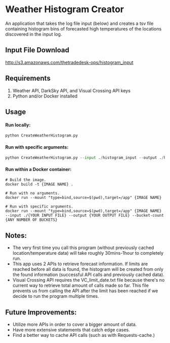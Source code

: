 # Weather Histogram Creator

An application that takes the log file input (below) and creates a tsv file containing histogram bins of forecasted high temperatures of the locations discovered in the input log.

## Input File Download
http://s3.amazonaws.com/thetradedesk-ops/histogram_input

## Requirements
1. Weather API, DarkSky API, and Visual Crossing API keys
2. Python and/or Docker installed

## Usage
#### Run locally:
```python
python CreateWeatherHistogram.py
```
#### Run with specific arguments:
```python
python CreateWeatherHistogram.py --input ./histogram_input --output ./histogram.tsv --bucket-count 5
```
#### Run within a Docker container:
```
# Build the image.
docker build -t {IMAGE NAME} .

# Run with no arguments.
docker run --mount "type=bind,source=$(pwd),target=/app" {IMAGE NAME}

# Run with specific arguments.
docker run --mount "type=bind,source=$(pwd),target=/app" {IMAGE NAME} --input ./{YOUR INPUT FILE} --output {YOUR OUTPUT FILE} --bucket-count {ANY NUMBER OF BUCKETS}
```

## Notes:
- The very first time you call this program (without previously cached location/temperature data) will take roughly 30mins-1hour to completely run.
- This app uses 2 APIs to retrieve forecast information. If limits are reached before all data is found, the histogram will be created from only the found information (successful API calls and previously cached data).
- Visual Crossing API requires the VC_limit_date.txt file because there's no current way to retrieve total amount of calls made so far. This file prevents us from calling the API after the limit has been reached if we decide to run the program multiple times.

## Future Improvements:
- Utilize more APIs in order to cover a bigger amount of data.
- Have more extensive statements that catch edge cases.
- Find a better way to cache API calls (such as with Requests-cache.)

